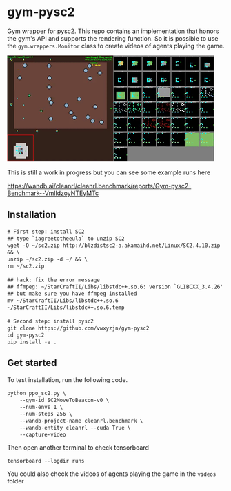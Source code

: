 # gym-pysc2

Gym wrapper for pysc2. This repo contains an implementation that honors the gym's API and supports the rendering function. So it is possible to use the `gym.wrappers.Monitor` class to create videos of agents playing the game.

![](demo.gif)


This is still a work in progress but you can see some
example runs here

https://wandb.ai/cleanrl/cleanrl.benchmark/reports/Gym-pysc2-Benchmark--VmlldzoyNTEyMTc


## Installation

```
# First step: install SC2 
## type `iagreetotheeula` to unzip SC2
wget -O ~/sc2.zip http://blzdistsc2-a.akamaihd.net/Linux/SC2.4.10.zip && \
unzip ~/sc2.zip -d ~/ && \
rm ~/sc2.zip

## hack: fix the error message
## ffmpeg: ~/StarCraftII/Libs/libstdc++.so.6: version `GLIBCXX_3.4.26'
## but make sure you have ffmpeg installed
mv ~/StarCraftII/Libs/libstdc++.so.6 ~/StarCraftII/Libs/libstdc++.so.6.temp

# Second step: install pysc2 
git clone https://github.com/vwxyzjn/gym-pysc2
cd gym-pysc2
pip install -e .
```

## Get started

To test installation, run the following code.

```
python ppo_sc2.py \
    --gym-id SC2MoveToBeacon-v0 \
    --num-envs 1 \
    --num-steps 256 \
    --wandb-project-name cleanrl.benchmark \
    --wandb-entity cleanrl --cuda True \
    --capture-video
```

Then open another terminal to check tensorboard

```
tensorboard --logdir runs
```

You could also check the videos of agents playing the game
in the `videos` folder


